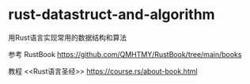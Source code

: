 # rust-datastruct-and-algorithm

用Rust语言实现常用的数据结构和算法

参考 RustBook
https://github.com/QMHTMY/RustBook/tree/main/books

教程 <<Rust语言圣经>>
https://course.rs/about-book.html
